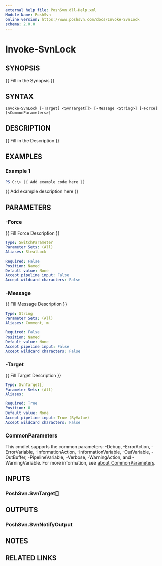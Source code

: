 ```yaml
---
external help file: PoshSvn.dll-Help.xml
Module Name: PoshSvn
online version: https://www.poshsvn.com/docs/Invoke-SvnLock
schema: 2.0.0
---
```


# Invoke-SvnLock

## SYNOPSIS
{{ Fill in the Synopsis }}

## SYNTAX

```
Invoke-SvnLock [-Target] <SvnTarget[]> [-Message <String>] [-Force] [<CommonParameters>]
```

## DESCRIPTION
{{ Fill in the Description }}

## EXAMPLES

### Example 1
```powershell
PS C:\> {{ Add example code here }}
```

{{ Add example description here }}

## PARAMETERS

### -Force
{{ Fill Force Description }}

```yaml
Type: SwitchParameter
Parameter Sets: (All)
Aliases: StealLock

Required: False
Position: Named
Default value: None
Accept pipeline input: False
Accept wildcard characters: False
```

### -Message
{{ Fill Message Description }}

```yaml
Type: String
Parameter Sets: (All)
Aliases: Comment, m

Required: False
Position: Named
Default value: None
Accept pipeline input: False
Accept wildcard characters: False
```

### -Target
{{ Fill Target Description }}

```yaml
Type: SvnTarget[]
Parameter Sets: (All)
Aliases:

Required: True
Position: 0
Default value: None
Accept pipeline input: True (ByValue)
Accept wildcard characters: False
```

### CommonParameters
This cmdlet supports the common parameters: -Debug, -ErrorAction, -ErrorVariable, -InformationAction, -InformationVariable, -OutVariable, -OutBuffer, -PipelineVariable, -Verbose, -WarningAction, and -WarningVariable. For more information, see [about_CommonParameters](http://go.microsoft.com/fwlink/?LinkID=113216).

## INPUTS

### PoshSvn.SvnTarget[]

## OUTPUTS

### PoshSvn.SvnNotifyOutput

## NOTES

## RELATED LINKS
